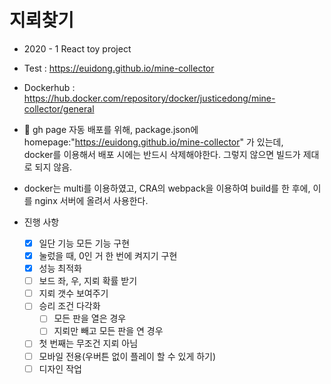 # 지뢰찾기

- 2020 - 1 React toy project

- Test : https://euidong.github.io/mine-collector

- Dockerhub : https://hub.docker.com/repository/docker/justicedong/mine-collector/general

- 🚫 gh page 자동 배포를 위해, package.json에 homepage:"https://euidong.github.io/mine-collector" 가 있는데, <br>
docker를 이용해서 배포 시에는 반드시 삭제해야한다. 그렇지 않으면 빌드가 제대로 되지 않음.

- docker는 multi를 이용하였고, CRA의 webpack을 이용하여 build를 한 후에, 이를 nginx 서버에 올려서 사용한다. 

- 진행 사항
    - [x] 일단 기능 모든 기능 구현  
    - [x] 눌렀을 때, 0인 거 한 번에 켜지기 구현
    - [x] 성능 최적화
    - [ ] 보드 좌, 우, 지뢰 확률 받기
    - [ ] 지뢰 갯수 보여주기
    - [ ] 승리 조건 다각화
        - [ ] 모든 판을 열은 경우
        - [ ] 지뢰만 빼고 모든 판을 연 경우
    - [ ] 첫 번째는 무조건 지뢰 아님
    - [ ] 모바일 전용(우버튼 없이 플레이 할 수 있게 하기)
    - [ ] 디자인 작업
